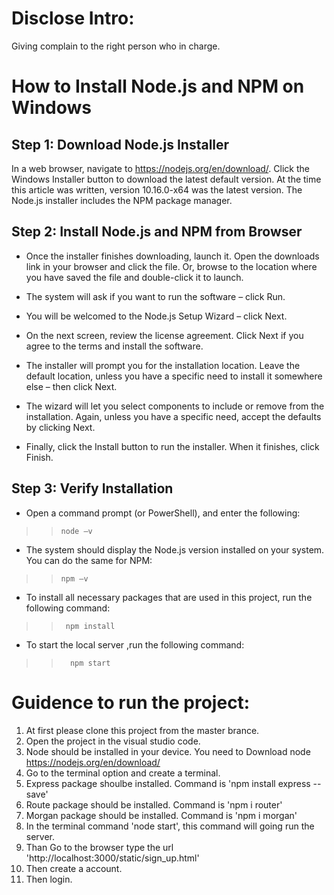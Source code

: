 # Disclose Intro:
Giving complain to the right person who in charge.

# How to Install Node.js and NPM on Windows

## Step 1: Download Node.js Installer
  In a web browser, navigate to https://nodejs.org/en/download/. 
  Click the Windows Installer button to download the latest default version. 
  At the time this article was written, version 10.16.0-x64 was the latest version. 
  The Node.js installer includes the NPM package manager.

## Step 2: Install Node.js and NPM from Browser

- Once the installer finishes downloading, launch it. Open the downloads link in your browser and click the file. Or, browse to the location where you have saved the file and double-click it to launch.

- The system will ask if you want to run the software – click Run.

- You will be welcomed to the Node.js Setup Wizard – click Next.

- On the next screen, review the license agreement. Click Next if you agree to the terms and install the software.

- The installer will prompt you for the installation location. Leave the default location, unless you have a specific need to install it somewhere else – then click Next.

- The wizard will let you select components to include or remove from the installation. Again, unless you have a specific need, accept the defaults by clicking Next.

- Finally, click the Install button to run the installer. When it finishes, click Finish.


## Step 3: Verify Installation
  
- Open a command prompt (or PowerShell), and enter the following:

>>  `node –v`
  
-  The system should display the Node.js version installed on your system. You can do the same for NPM:

>>  `npm –v`

- To install all necessary packages that are used in this project, run the following command:

>> `  npm install  `

- To start the local server ,run the following command:

>> `   npm start   `


# Guidence to run the project:

1. At first please clone this project from the master brance.
2. Open the project in the visual studio code.
3. Node should be installed in your device. You need to Download node https://nodejs.org/en/download/
4. Go to the terminal option and create a terminal.
5. Express package shoulbe installed. Command is 'npm install express --save'
6. Route package should be installed. Command is 'npm i router'
7. Morgan  package should be installed. Command is 'npm i morgan'
8. In the terminal command 'node start', this command will going run the server.
9. Than Go to the browser type the url 'http://localhost:3000/static/sign_up.html'
10. Then create a account.
11. Then login.
